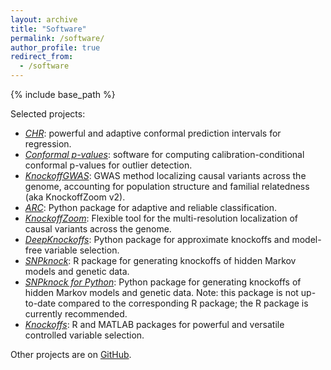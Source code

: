 ```yaml
---
layout: archive
title: "Software"
permalink: /software/
author_profile: true
redirect_from:
  - /software
---
```


{% include base_path %}


Selected projects:

- [*CHR*](https://github.com/msesia/chr): powerful and adaptive conformal prediction intervals for regression.
- [*Conformal p-values*](https://github.com/msesia/conditional-conformal-pvalues): software for computing calibration-conditional conformal p-values for outlier detection.
- [*KnockoffGWAS*](https://msesia.github.io/knockoffgwas/): GWAS method localizing causal variants across the genome, accounting for population structure and familial relatedness (aka KnockoffZoom v2).
- [*ARC*](https://github.com/msesia/arc): Python package for adaptive and reliable classification.
- [*KnockoffZoom*](https://msesia.github.io/knockoffzoom/): Flexible tool for the multi-resolution localization of causal variants across the genome.
- [*DeepKnockoffs*](https://github.com/msesia/DeepKnockoffs): Python package for approximate knockoffs and model-free variable selection.
- [*SNPknock*](https://msesia.github.io/snpknock/): R package for generating knockoffs of hidden Markov models and genetic data. 
- [*SNPknock for Python*](https://github.com/msesia/snpknock-python): Python package for generating knockoffs of hidden Markov models and genetic data. Note: this package is not up-to-date compared to the corresponding R package; the R package is currently recommended.
- [*Knockoffs*](https://web.stanford.edu/group/candes/knockoffs/): R and MATLAB packages for powerful and versatile controlled variable selection.

Other projects are on [GitHub](https://github.com/msesia).